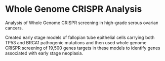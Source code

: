 # Whole Genome CRISPR Analysis
Analysis of Whole Genome CRISPR screening in high-grade serous ovarian cancers.

Created early stage models of fallopian tube epithelial cells carrying both TP53 and BRCA1 pathogenic mutations and then used whole genome CRISPR screening of 19,500 genes targets in these models to identify genes associated with early stage neoplasia.
